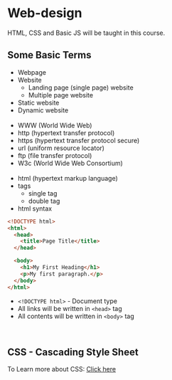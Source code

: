 # Web-design

HTML, CSS and Basic JS will be taught in this course.

## Some Basic Terms

- Webpage
- Website
  - Landing page (single page) website
  - Multiple page website
- Static website
- Dynamic website
  <br>
  <br>
- WWW (World Wide Web)
- http (hypertext transfer protocol)
- https (hypertext transfer protocol secure)
- url (uniform resource locator)
- ftp (file transfer protocol)
- W3c (World Wide Web Consortium)
  <br>
  <br>
- html (hypertext markup language)
- tags
  - single tag
  - double tag
- html syntax

```html
<!DOCTYPE html>
<html>
  <head>
    <title>Page Title</title>
  </head>

  <body>
    <h1>My First Heading</h1>
    <p>My first paragraph.</p>
  </body>
</html>
```

- `<!DOCTYPE html>` - Document type
- All links will be written in `<head>` tag
- All contents will be written in `<body>` tag

<br>

## CSS - Cascading Style Sheet

To Learn more about CSS:
<a href="https://www.w3schools.com/cssref/index.php" target="_blank">Click here</a>
